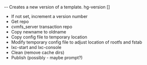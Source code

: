 -- Creates a new version of a template.
hg-version <oldname> [<newname>]

- If <newname> not set, increment a version number
- Get repo
- cvmfs_server transaction repo
- Copy newname to oldname
- Copy config file to temporary location
- Modify temporary config file to adjust location of rootfs and fstab
- lxc-start and lxc-console
- Clean (remove cache dirs)
- Publish (possibly - maybe prompt?)